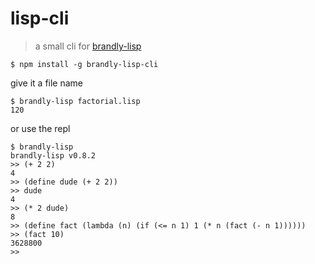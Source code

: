 # lisp-cli

> a small cli for [brandly-lisp](https://github.com/brandly/lisp.js)

```shell
$ npm install -g brandly-lisp-cli
```

give it a file name

```shell
$ brandly-lisp factorial.lisp
120
```

or use the repl

```shell
$ brandly-lisp
brandly-lisp v0.8.2
>> (+ 2 2)
4
>> (define dude (+ 2 2))
>> dude
4
>> (* 2 dude)
8
>> (define fact (lambda (n) (if (<= n 1) 1 (* n (fact (- n 1))))))
>> (fact 10)
3628800
>>
```
